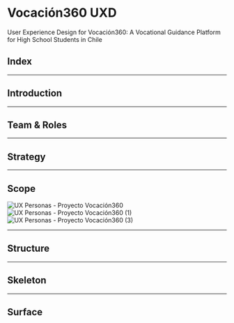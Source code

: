 # Vocación360 UXD
User Experience Design for Vocación360: A Vocational Guidance Platform for High School Students in Chile

## Index


***
## Introduction


***
## Team & Roles


***
## Strategy


***
## Scope
![UX Personas - Proyecto Vocación360](https://github.com/user-attachments/assets/68fee6e1-722e-40c9-92fc-dc0cea22aae2)
![UX Personas - Proyecto Vocación360 (1)](https://github.com/user-attachments/assets/6f662cf8-7fff-4f1e-9665-cc4a31a07089)
![UX Personas - Proyecto Vocación360 (3)](https://github.com/user-attachments/assets/1057760f-0e7e-4366-9be0-9d0ce44dc068)

***
## Structure


***
## Skeleton


***
## Surface
